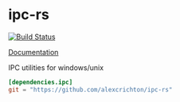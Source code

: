 # ipc-rs

[![Build Status](https://travis-ci.org/alexcrichton/ipc-rs.svg?branch=master)](https://travis-ci.org/alexcrichton/ipc-rs)

[Documentation](http://alexcrichton.com/ipc-rs/ipc/index.html)

IPC utilities for windows/unix

```toml
[dependencies.ipc]
git = "https://github.com/alexcrichton/ipc-rs"
```
